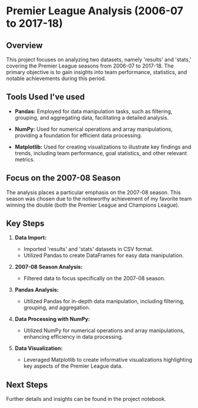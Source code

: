 # Premier League Analysis (2006-07 to 2017-18)

## Overview

This project focuses on analyzing two datasets, namely 'results' and 'stats,' covering the Premier League seasons from 2006-07 to 2017-18. The primary objective is to gain insights into team performance, statistics, and notable achievements during this period.

## Tools Used I've used

- **Pandas:** Employed for data manipulation tasks, such as filtering, grouping, and aggregating data, facilitating a detailed analysis.

- **NumPy:** Used for numerical operations and array manipulations, providing a foundation for efficient data processing.

- **Matplotlib:** Used for creating visualizations to illustrate key findings and trends, including team performance, goal statistics, and other relevant metrics.

## Focus on the 2007-08 Season

The analysis places a particular emphasis on the 2007-08 season. This season was chosen due to the noteworthy achievement of my favorite team winning the double (both the Premier League and Champions League).

## Key Steps

1. **Data Import:**
   - Imported 'results' and 'stats' datasets in CSV format.
   - Utilized Pandas to create DataFrames for easy data manipulation.

2. **2007-08 Season Analysis:**
   - Filtered data to focus specifically on the 2007-08 season.

3. **Pandas Analysis:**
   - Utilized Pandas for in-depth data manipulation, including filtering, grouping, and aggregation.

4. **Data Processing with NumPy:**
   - Utilized NumPy for numerical operations and array manipulations, enhancing efficiency in data processing.

5. **Data Visualization:**
   - Leveraged Matplotlib to create informative visualizations highlighting key aspects of the Premier League data.


## Next Steps

Further details and insights can be found in the project notebook.

